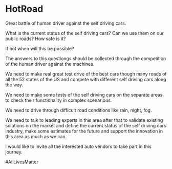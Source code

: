 # HotRoad

Great battle of human driver against the self driving cars.

What is the current status of the self driving cars?
Can we use them on our public roads? How safe is it?

If not when will this be possible?

The answers to this questiongs should be collected through the competition of the human driver against the machines.

We need to make real great test drive of the best cars though many roads of all the 52 states of the US and compete with different
self driving cars along the way.

We need to make some tests of the self driving cars on the separate areas to check their functionality in complex scenarious.

We need to drive through difficult road conditions like rain, night, fog.

We need to talk to leading experts in this area after that to validate existing solutions on the market and define the current status of the self driving cars industry, make some estimates for the future and support the innovation in this area as much as we can.

I would like to invite all the interested auto vendors to take part in this journey.

#AllLivesMatter
